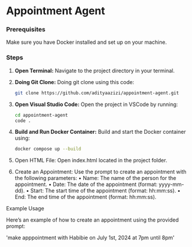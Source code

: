 # Appointment Agent

### Prerequisites

Make sure you have Docker installed and set up on your machine.


### Steps

1. **Open Terminal:**
   Navigate to the project directory in your terminal.

2. **Doing Git Clone:**
    Doing git clone using this code:
    ```bash
    git clone https://github.com/adityaazizi/appointment-agent.git
    ```

2. **Open Visual Studio Code:**
   Open the project in VSCode by running:
   ```bash
   cd appointment-agent
   code .
   ```
3. **Build and Run Docker Container:**
    Build and start the Docker container using:
    ```bash
    docker compose up --build
    ```
4.	Open HTML File:
Open index.html located in the project folder.
5.	Create an Appointment:
    Use the prompt to create an appointment with the following parameters:
	•	Name: The name of the person for the appointment.
	•	Date: The date of the appointment (format: yyyy-mm-dd).
	•	Start: The start time of the appointment (format: hh:mm:ss).
	•	End: The end time of the appointment (format: hh:mm:ss).

Example Usage

Here’s an example of how to create an appointment using the provided prompt:

'make apppointment with Habibie on July 1st, 2024 at 7pm until 8pm'


